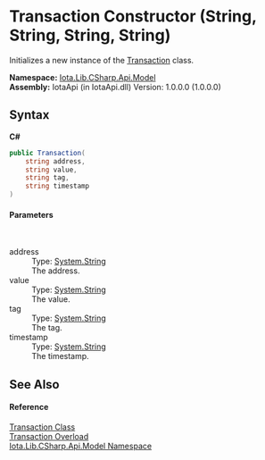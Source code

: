 # Transaction Constructor (String, String, String, String)
 

Initializes a new instance of the <a href="T_Iota_Lib_CSharp_Api_Model_Transaction">Transaction</a> class.

**Namespace:**&nbsp;<a href="N_Iota_Lib_CSharp_Api_Model">Iota.Lib.CSharp.Api.Model</a><br />**Assembly:**&nbsp;IotaApi (in IotaApi.dll) Version: 1.0.0.0 (1.0.0.0)

## Syntax

**C#**<br />
``` C#
public Transaction(
	string address,
	string value,
	string tag,
	string timestamp
)
```


#### Parameters
&nbsp;<dl><dt>address</dt><dd>Type: <a href="http://msdn2.microsoft.com/en-us/library/s1wwdcbf" target="_blank">System.String</a><br />The address.</dd><dt>value</dt><dd>Type: <a href="http://msdn2.microsoft.com/en-us/library/s1wwdcbf" target="_blank">System.String</a><br />The value.</dd><dt>tag</dt><dd>Type: <a href="http://msdn2.microsoft.com/en-us/library/s1wwdcbf" target="_blank">System.String</a><br />The tag.</dd><dt>timestamp</dt><dd>Type: <a href="http://msdn2.microsoft.com/en-us/library/s1wwdcbf" target="_blank">System.String</a><br />The timestamp.</dd></dl>

## See Also


#### Reference
<a href="T_Iota_Lib_CSharp_Api_Model_Transaction">Transaction Class</a><br /><a href="Overload_Iota_Lib_CSharp_Api_Model_Transaction__ctor">Transaction Overload</a><br /><a href="N_Iota_Lib_CSharp_Api_Model">Iota.Lib.CSharp.Api.Model Namespace</a><br />